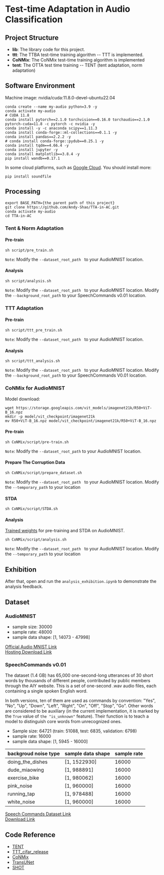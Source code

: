 # Test-time Adaptation in Audio Classification

## Project Structure
+ **lib**: The library code for this project.
+ **ttt**: The TTBA test-time training algorithm -- TTT is implemented.
+ **CoNMix**: The CoNMix test-time training algorithm is implemented
+ **tent**: The OTTA test time training -- TENT (tent adaptation, norm adaptation)

## Software Environment
Machine image: nvidia/cuda:11.8.0-devel-ubuntu22.04
```shell
conda create --name my-audio python=3.9 -y 
conda activate my-audio
# CUDA 11.8
conda install pytorch==2.1.0 torchvision==0.16.0 torchaudio==2.1.0 pytorch-cuda=11.8 -c pytorch -c nvidia -y
conda install -y -c anaconda scipy==1.11.3
conda install conda-forge::ml-collections==0.1.1 -y
conda install pandas==2.2.2 -y
# conda install conda-forge::pydub==0.25.1 -y
conda install tqdm==4.66.4 -y
conda install jupyter -y
conda install matplotlib==3.8.4 -y 
pip install wandb==0.17.1
```
In some cloud platforms, such as [Google Cloud](https://cloud.google.com/). You should install more:
```shell
pip install soundfile
```

## Processing
```
export BASE_PATH={the parent path of this project}
git clone https://github.com/Andy-Shao/TTA-in-AC.git
conda activate my-audio
cd TTA-in-AC
```
### Tent & Norm Adaptation
#### Pre-train
```shell
sh script/pre_train.sh
```
`Note`: Modify the `--dataset_root_path ` to your AudioMNIST location.
#### Analysis
```shell
sh script/analysis.sh
```
`Note`: Modify the `--dataset_root_path ` to your AudioMNIST location. Modify the `--background_root_path` to your SpeechCommands v0.01 location.

### TTT Adaptation
#### Pre-train
```shell
sh script/ttt_pre_train.sh
```
`Note`: Modify the `--dataset_root_path ` to your AudioMNIST location.

#### Analysis
```shell
sh script/ttt_analysis.sh
```
`Note`: Modify the `--dataset_root_path ` to your AudioMNIST location. Modify the `--background_root_path` to your SpeechCommands V0.01 location.

### CoNMix for AudioMNIST
Model download:
```shell
wget https://storage.googleapis.com/vit_models/imagenet21k/R50+ViT-B_16.npz
mkdir -p model/vit_checkpoint/imagenet21k
mv R50+ViT-B_16.npz model/vit_checkpoint/imagenet21k/R50+ViT-B_16.npz
```
#### Pre-train
```shell
sh CoNMix/script/pre-train.sh
```
`Note`: Modify the `--dataset_root_path` to your AudioMNIST location.
#### Prepare The Corruption Data
```shell
sh CoNMix/script/prepare_dataset.sh
```
`Note`: Modify the `--dataset_root_path ` to your AudioMNIST location. Modify the `--temporary_path` to your location
#### STDA
```shell
sh CoNMix/script/STDA.sh
```
#### Analysis
[Trained weights](https://drive.google.com/file/d/1LOGKHBgUm43SC6pGq3MKq_P7weRIgIJW/view?usp=drive_link) for pre-training and STDA on AudioMNIST.
```shell
sh CoNMix/script/analysis.sh
```
`Note`: Modify the `--dataset_root_path ` to your AudioMNIST location. Modify the `--temporary_path` to your location

## Exhibition
After that, open and run the `analysis_exhibition.ipynb` to demonstrate the analysis feedback. 

## Dataset
### AudioMNIST
+ sample size: 30000
+ sample rate: 48000
+ sample data shape: [1, 14073 - 47998]
  
[Official Audio MNIST Link](https://github.com/soerenab/AudioMNIST/tree/master)<br/>
[Hosting Download Link](https://drive.google.com/file/d/1kq5_qCKRUTHmViDIziSRKPjW4fIoyT9u/view?usp=drive_link)

### SpeechCommands v0.01
The dataset (1.4 GB) has 65,000 one-second-long utterances of 30 short words by thousands of different people, contributed by public members through the AIY website. This is a set of one-second .wav audio files, each containing a single spoken English word.

In both versions, ten of them are used as commands by convention: "Yes", "No", "Up", "Down", "Left",
"Right", "On", "Off", "Stop", "Go". Other words are considered to be auxiliary (in the current implementation,
it is marked by the `True` value of `the "is_unknown"` feature). Their function is to teach a model to distinguish core words
from unrecognized ones.

+ Sample size: 64721 (train: 51088, test: 6835, validation: 6798)
+ sample rate: 16000
+ sample data shape: [1, 5945 - 16000]

|backgroud noise type|sample data shape|sample rate|
|--|--|--|
|doing_the_dishes|[1, 1522930]|16000|
|dude_miaowing|[1, 988891]|16000|
|exercise_bike|[1, 980062]|16000|
|pink_noise|[1, 960000]|16000|
|running_tap|[1, 978488]|16000|
|white_noise|[1, 960000]|16000|

[Speech Commands Dataset Link](https://research.google/blog/launching-the-speech-commands-dataset/)<br/>
[Download Link](http://download.tensorflow.org/data/speech_commands_v0.01.tar.gz)
<!-- [TensorFlow Document](https://www.tensorflow.org/datasets/community_catalog/huggingface/speech_commands) -->

## Code Reference
+ [TENT](https://github.com/DequanWang/tent)
+ [TTT_cifar_release](https://github.com/yueatsprograms/ttt_cifar_release/tree/master)
+ [CoNMix](https://github.com/vcl-iisc/CoNMix/tree/master)
+ [TransUNet](https://github.com/Beckschen/TransUNet)
+ [SHOT](https://github.com/tim-learn/SHOT)
